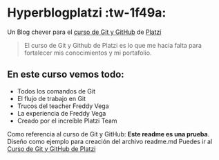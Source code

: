 # Hyperblogplatzi :tw-1f49a:
Un Blog chever para el [curso de Git y GitHub](http://platzi.com/cursos/git-github/ "curso de Git y GitHub") de [Platzi](http://platzi.com "Platzi")
>El curso de Git y Github de Platzi es lo que me hacia falta para fortalecer mis conocimientos y mi portafolio.

## En este curso vemos todo:
* Todos los comandos de Git
* El flujo de trabajo en Git
* Trucos del teacher Freddy Vega
* La experiencia de Freddy Vega
* Creado por el increíble Platzi Team

Como referencia al curso de Git y GitHub: **Este readme es una prueba**. Diseño como ejemplo para creación del archivo readme.md
Puedes ir al [Curso de Git y GitHub de Platzi](https://platzi.com/cursos/git-github/ "Curso de Git y GitHub de Platzi")
